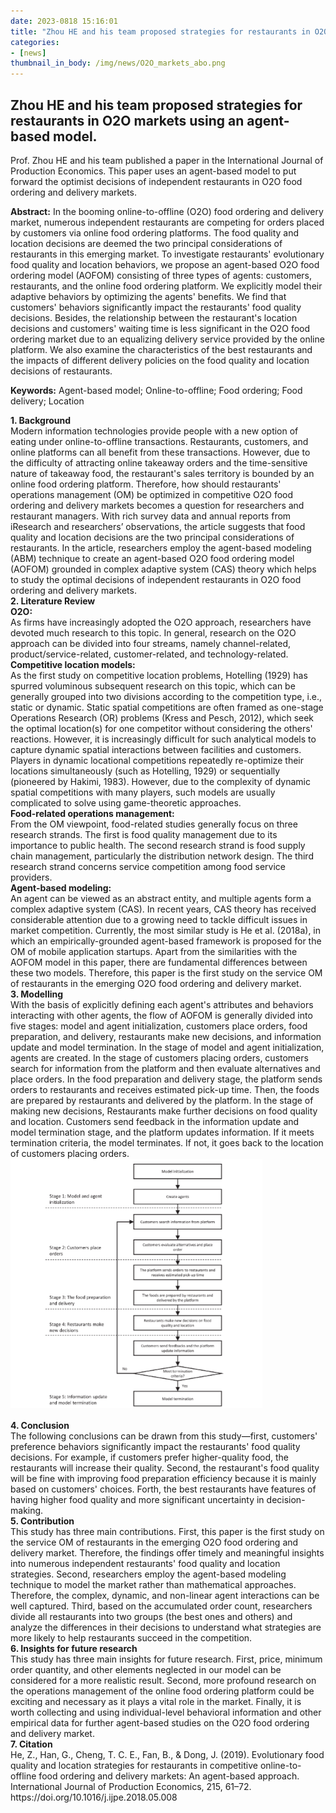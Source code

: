```yaml
---
date: 2023-0818 15:16:01
title: "Zhou HE and his team proposed strategies for restaurants in O2O markets using an agent-based model."
categories:
- [news]
thumbnail_in_body: /img/news/O2O_markets_abo.png
---
```

## <div class="post_flex_center_center">Zhou HE and his team proposed strategies for restaurants in O2O markets using an agent-based model.</div>


Prof. Zhou HE and his team published a paper in the International Journal of Production Economics. This paper uses an agent-based model to put forward the optimist decisions of independent restaurants in O2O food ordering and delivery markets.

**Abstract:** In the booming online-to-offline (O2O) food ordering and delivery market, numerous independent restaurants are competing for orders placed by customers via online food ordering platforms. The food quality and location decisions are deemed the two principal considerations of restaurants in this emerging market. To investigate restaurants' evolutionary food quality and location behaviors, we propose an agent-based O2O food ordering model (AOFOM) consisting of three types of agents: customers, restaurants, and the online food ordering platform. We explicitly model their adaptive behaviors by optimizing the agents' benefits. We find that customers' behaviors significantly impact the restaurants' food quality decisions. Besides, the relationship between the restaurant's location decisions and customers' waiting time is less significant in the O2O food ordering market due to an equalizing delivery service provided by the online platform. We also examine the characteristics of the best restaurants and the impacts of different delivery policies on the food quality and location decisions of restaurants.

**Keywords:** Agent-based model; Online-to-offline; Food ordering; Food delivery; Location

<div style="font-weight: bold">1. Background</div>
Modern information technologies provide people with a new option of eating under online-to-offline transactions. Restaurants, customers, and online platforms can all benefit from these transactions. However, due to the difficulty of attracting online takeaway orders and the time-sensitive nature of takeaway food, the restaurant's sales territory is bounded by an online food ordering platform. Therefore, how should restaurants' operations management (OM) be optimized in competitive O2O food ordering and delivery markets becomes a question for researchers and restaurant managers. With rich survey data and annual reports from iResearch and researchers’ observations, the article suggests that food quality and location decisions are the two principal considerations of restaurants. In the article, researchers employ the agent-based modeling (ABM) technique to create an agent-based O2O food ordering model (AOFOM) grounded in complex adaptive system (CAS) theory which helps to study the optimal decisions of independent restaurants in O2O food ordering and delivery markets.

<div style="font-weight: bold">2. Literature Review</div>
<div style="font-weight: bold">O2O:</div>
As firms have increasingly adopted the O2O approach, researchers have devoted much research to this topic. In general, research on the O2O approach can be divided into four streams, namely channel-related, product/service-related, customer-related, and technology-related.
<div style="font-weight: bold">Competitive location models:</div>
As the first study on competitive location problems, Hotelling (1929) has spurred voluminous subsequent research on this topic, which can be generally grouped into two divisions according to the competition type, i.e., static or dynamic.
Static spatial competitions are often framed as one-stage Operations Research (OR) problems (Kress and Pesch, 2012), which seek the optimal location(s) for one competitor without considering the others' reactions. However, it is increasingly difficult for such analytical models to capture dynamic spatial interactions between facilities and customers.
Players in dynamic locational competitions repeatedly re-optimize their locations simultaneously (such as Hotelling, 1929) or sequentially (pioneered by Hakimi, 1983). However, due to the complexity of dynamic spatial competitions with many players, such models are usually complicated to solve using game-theoretic approaches.
<div style="font-weight: bold">Food-related operations management:</div>
From the OM viewpoint, food-related studies generally focus on three research strands. The first is food quality management due to its importance to public health. The second research strand is food supply chain management, particularly the distribution network design. The third research strand concerns service competition among food service providers.
<div style="font-weight: bold">Agent-based modeling:</div>
An agent can be viewed as an abstract entity, and multiple agents form a complex adaptive system (CAS). In recent years, CAS theory has received considerable attention due to a growing need to tackle difficult issues in market competition. Currently, the most similar study is He et al. (2018a), in which an empirically-grounded agent-based framework is proposed for the OM of mobile application startups. Apart from the similarities with the AOFOM model in this paper, there are fundamental differences between these two models. Therefore, this paper is the first study on the service OM of restaurants in the emerging O2O food ordering and delivery market.

<div style="font-weight: bold">3. Modelling</div>
With the basis of explicitly defining each agent's attributes and behaviors interacting with other agents, the flow of AOFOM is generally divided into five stages: model and agent initialization, customers place orders, food preparation, and delivery, restaurants make new decisions, and information update and model termination.
      In the stage of model and agent initialization, agents are created.
      In the stage of customers placing orders, customers search for information from the platform and then evaluate alternatives and place orders.
      In the food preparation and delivery stage, the platform sends orders to restaurants and receives estimated pick-up time. Then, the foods are prepared by restaurants and delivered by the platform.
      In the stage of making new decisions, Restaurants make further decisions on food quality and location.
      Customers send feedback in the information update and model termination stage, and the platform updates information. If it meets termination criteria, the model terminates. If not, it goes back to the location of customers placing orders.

<div class="p_center">
    <img class="post_block-item" style="max-width: 80%;margin-bottom: 16px;" src="/img/news/O2O_markets_abo.png">
</div>

<div style="font-weight: bold">4. Conclusion</div>
The following conclusions can be drawn from this study—first, customers' preference behaviors significantly impact the restaurants' food quality decisions. For example, if customers prefer higher-quality food, the restaurants will increase their quality. Second, the restaurant's food quality will be fine with improving food preparation efficiency because it is mainly based on customers' choices. Forth, the best restaurants have features of having higher food quality and more significant uncertainty in decision-making.

<div style="font-weight: bold">5. Contribution</div>
This study has three main contributions. First, this paper is the first study on the service OM of restaurants in the emerging O2O food ordering and delivery market. Therefore, the findings offer timely and meaningful insights into numerous independent restaurants' food quality and location strategies. Second, researchers employ the agent-based modeling technique to model the market rather than mathematical approaches. Therefore, the complex, dynamic, and non-linear agent interactions can be well captured. Third, based on the accumulated order count, researchers divide all restaurants into two groups (the best ones and others) and analyze the differences in their decisions to understand what strategies are more likely to help restaurants succeed in the competition.

<div style="font-weight: bold">6. Insights for future research</div>
This study has three main insights for future research. First, price, minimum order quantity, and other elements neglected in our model can be considered for a more realistic result. Second, more profound research on the operations management of the online food ordering platform could be exciting and necessary as it plays a vital role in the market. Finally, it is worth collecting and using individual-level behavioral information and other empirical data for further agent-based studies on the O2O food ordering and delivery market.

<div style="font-weight: bold">7. Citation</div>
He, Z., Han, G., Cheng, T. C. E., Fan, B., & Dong, J. (2019). Evolutionary food quality and location strategies for restaurants in competitive online-to-offline food ordering and delivery markets: An agent-based approach. International Journal of Production Economics, 215, 61–72. https://doi.org/10.1016/j.ijpe.2018.05.008
